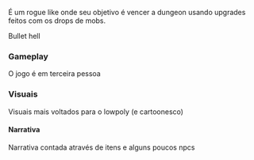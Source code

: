 É um rogue like onde seu objetivo é vencer a dungeon usando upgrades feitos com os drops de mobs.

Bullet hell

### Gameplay
O jogo é em terceira pessoa

### Visuais
Visuais mais voltados para o lowpoly (e cartoonesco)


#### Narrativa
Narrativa contada através de itens e alguns poucos npcs
